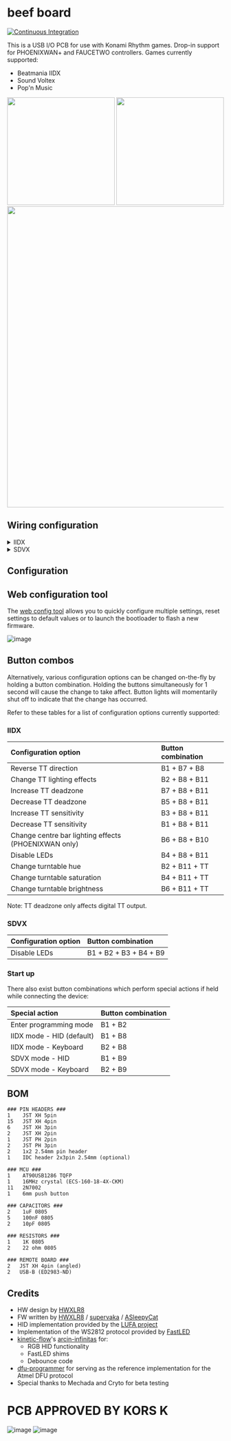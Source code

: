 # beef board
[![Continuous Integration](https://github.com/HWXLR8/beef-board/actions/workflows/ci.yml/badge.svg)](https://github.com/HWXLR8/beef-board/actions/workflows/ci.yml)

This is a USB I/O PCB for use with Konami Rhythm games. Drop-in support for PHOENIXWAN+ and FAUCETWO controllers. Games currently supported:

* Beatmania IIDX
* Sound Voltex
* Pop'n Music

<p float="left">
  <img src="assets/front.png" height="250">
  <img src="assets/back.png" height="250">
  <img src="assets/legend.png" width="700"/>
</p>

## Wiring configuration

<details>

<summary>IIDX</summary>

| Input | Board label |
|:---|:---|
| B1-7 | Obvious enough |
| E1/Start | B8 |
| E2 | B9 |
| E3 | B10 |
| E4/Select | B11 |
| TT photointerruptor 1 | DAO_E1P1 |
| TT photointerruptor 2 | DAO_E1P2 |
| TT RGB LEDs | TT_LED |
| Bar RGB LEDs | DAO_BAR |

</details>

<details>

<summary>SDVX</summary>

| Input | Board label |
|:---|:---|
| BT-A | B1 |
| BT-B | B2 |
| BT-C | B3 |
| BT-D | B4 |
| FX-L | B5 |
| FX-R | B6 |
| Start | B9 |
| AC-style knobs | SDVX1 and SDVX2 |

</details>

## Configuration

## Web configuration tool

The [web config tool](https://hwxlr8.github.io/beef-board/) allows you to quickly configure multiple settings, reset settings to default values or to launch the bootloader to flash a new firmware.

![image](assets/web-config.png)

## Button combos

Alternatively, various configuration options can be changed on-the-fly by holding a button combination. Holding the buttons simultaneously for 1 second will cause the change to take affect. Button lights will momentarily shut off to indicate that the change has occurred.

Refer to these tables for a list of configuration options currently supported:

### IIDX

| Configuration option | Button combination |
|:---|:---|
| Reverse TT direction | B1 + B7 + B8 |
| Change TT lighting effects | B2 + B8 + B11 |
| Increase TT deadzone | B7 + B8 + B11 |
| Decrease TT deadzone | B5 + B8 + B11 |
| Increase TT sensitivity | B3 + B8 + B11 |
| Decrease TT sensitivity | B1 + B8 + B11 |
| Change centre bar lighting effects (PHOENIXWAN only) | B6 + B8 + B10 |
| Disable LEDs | B4 + B8 + B11 |
| Change turntable hue | B2 + B11 + TT |
| Change turntable saturation | B4 + B11 + TT |
| Change turntable brightness | B6 + B11 + TT |

Note: TT deadzone only affects digital TT output.

### SDVX

| Configuration option | Button combination |
|:---|:---|
| Disable LEDs | B1 + B2 + B3 + B4 + B9 |

### Start up

There also exist button combinations which perform special actions if held while connecting the device:

| Special action | Button combination |
|:---|:---|
| Enter programming mode | B1 + B2 |
| IIDX mode - HID (default) | B1 + B8 |
| IIDX mode - Keyboard | B2 + B8 |
| SDVX mode - HID | B1 + B9 |
| SDVX mode - Keyboard | B2 + B9 |

## BOM

```plaintext
### PIN HEADERS ###
1    JST XH 5pin
15   JST XH 4pin
6    JST XH 3pin
2    JST XH 2pin
1    JST PH 2pin
2    JST PH 3pin
2    1x2 2.54mm pin header
1    IDC header 2x3pin 2.54mm (optional)

### MCU ###
1    AT90USB1286 TQFP
1    16MHz crystal (ECS-160-18-4X-CKM)
11   2N7002
1    6mm push button

### CAPACITORS ###
2    1uF 0805
5    100nF 0805
2    10pF 0805

### RESISTORS ###
1    1K 0805
2    22 ohm 0805

### REMOTE BOARD ###
2   JST XH 4pin (angled)
2   USB-B (ED2983-ND)
```

## Credits

* HW design by [HWXLR8](https://github.com/HWXLR8)
* FW written by [HWXLR8](https://github.com/HWXLR8) / [supervaka](https://github.com/supervaka) / [ASleepyCat](https://github.com/ASleepyCat)
* HID implementation provided by the [LUFA project](https://github.com/abcminiuser/lufa)
* Implementation of the WS2812 protocol provided by [FastLED](https://github.com/FastLED/FastLED)
* [kinetic-flow](https://github.com/kinetic-flow)'s [arcin-infinitas](https://github.com/kinetic-flow/arcin-infinitas) for:
  * RGB HID functionality
  * FastLED shims
  * Debounce code
* [dfu-programmer](https://github.com/dfu-programmer/dfu-programmer) for serving as the reference implementation for the Atmel DFU protocol
* Special thanks to Mechada and Cryto for beta testing

# PCB APPROVED BY KORS K

![image](assets/korsk.jpg)
![image](assets/sig.jpg)
